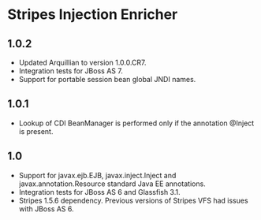 # Stripes Injection Enricher

## 1.0.2

* Updated Arquillian to version 1.0.0.CR7.
* Integration tests for JBoss AS 7.
* Support for portable session bean global JNDI names.

## 1.0.1

* Lookup of CDI BeanManager is performed only if the annotation @Inject is present.

## 1.0

* Support for javax.ejb.EJB, javax.inject.Inject and javax.annotation.Resource standard Java EE annotations.
* Integration tests for JBoss AS 6 and Glassfish 3.1.
* Stripes 1.5.6 dependency. Previous versions of Stripes VFS had issues with JBoss AS 6.
